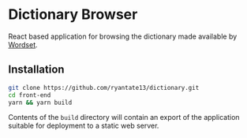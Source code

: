 # Dictionary Browser

React based application for browsing the dictionary made available by [Wordset](https://github.com/wordset/wordset-dictionary).

## Installation

```bash
git clone https://github.com/ryantate13/dictionary.git
cd front-end
yarn && yarn build
```

Contents of the ```build``` directory will contain an export of the application suitable for deployment to a static web server.
